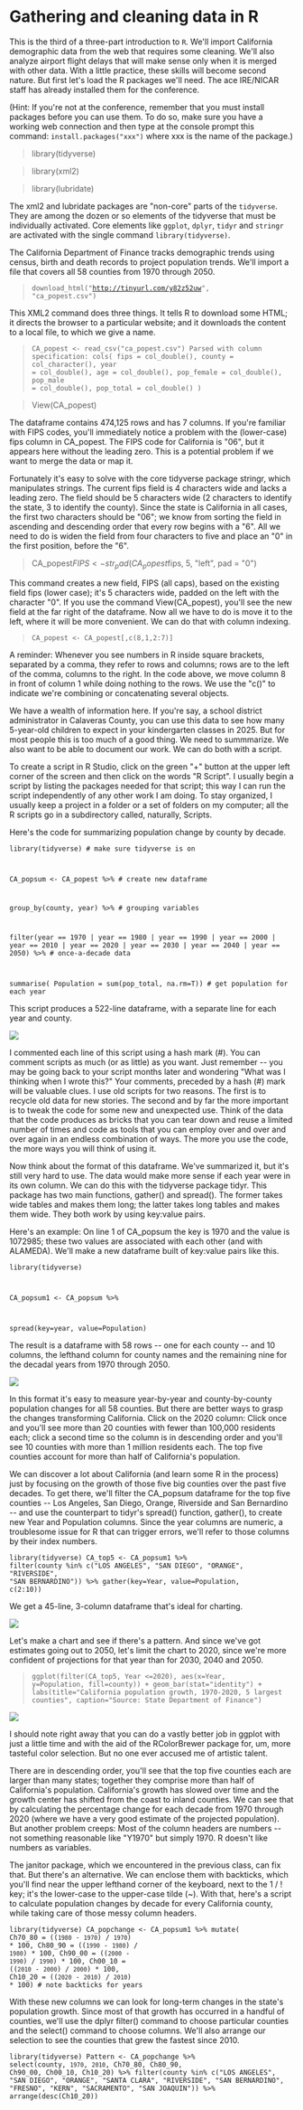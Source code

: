 # Gathering and cleaning data in R

This is the third of a three-part introduction to <code>R</code>. We'll import California demographic data from the web that requires some cleaning. We'll also analyze airport flight delays that will make sense only when it is merged with other data. With a little practice, these skills will become second nature. But first let's load the R packages we'll need. The ace IRE/NICAR staff has already installed them for the conference.

(Hint: If you're not at the conference, remember that you must install packages before you can use them. To do so, make sure you have a working web connection and then type at the console prompt this command: <code>install.packages("xxx")</code> where xxx is the name of the package.)

> library(tidyverse)

> library(xml2)

> library(lubridate)

The xml2 and lubridate packages are "non-core" parts of the <code>tidyverse</code>. They are among the dozen or so elements of the tidyverse that must be individually activated. Core elements like <code>ggplot</code>, <code>dplyr</code>, <code>tidyr</code> and <code>stringr</code> are activated with the single command <code>library(tidyverse)</code>.

The California Department of Finance tracks demographic trends using census, birth and death records to project population trends. We'll import a file that covers all 58 counties from 1970 through 2050.

> <code>download_html("http://tinyurl.com/y82z52uw", "ca_popest.csv")</code>

This XML2 command does three things. It tells R to download some HTML; it directs the browser to a particular website; and it downloads the content to a local file, to which we give a name. 

> <code>CA_popest <- read_csv("ca_popest.csv")
Parsed with column specification:
cols(
  fips = col_double(),
  county = col_character(),
  year = col_double(),
  age = col_double(),
  pop_female = col_double(),
  pop_male = col_double(),
  pop_total = col_double()
)</code>
  
> View(CA_popest) 

The dataframe contains 474,125 rows and has 7 columns. If you're familiar with FIPS codes, you'll immediately notice a problem with the (lower-case) fips column in CA_popest. The FIPS code for California is "06", but it appears here without the leading zero. This is a potential problem if we want to merge the data or map it. 

Fortunately it's easy to solve with the core tidyverse package stringr, which manipulates strings. The current fips field is 4 characters wide and lacks a leading zero. The field should be 5 characters wide (2 characters to identify the state, 3 to identify the county). Since the state is California in all cases, the first two characters should be "06"; we know from sorting the field in ascending and descending order that every row begins with a "6". All we need to do is widen the field from four characters to five and place an "0" in the first position, before the "6". 

> CA_popest$FIPS <- str_pad(CA_popest$fips, 5, "left", pad = "0")

This command creates a new field, FIPS (all caps), based on the existing field fips (lower case); it's 5 characters wide, padded on the left with the character "0". If you use the command View(CA_popest), you'll see the new field at the far right of the dataframe. Now all we have to do is move it to the left, where it will be more convenient. We can do that with column indexing.

> <code>CA_popest <- CA_popest[,c(8,1,2:7)]</code>

A reminder: Whenever you see numbers in R inside square brackets, separated by a comma, they refer to rows and columns; rows are to the left of the comma, columns to the right. In the code above, we move column 8 in front of column 1 while doing nothing to the rows. We use the "c()" to indicate we're combining or concatenating several objects.

We have a wealth of information here. If you're say, a school district administrator in Calaveras County, you can use this data to see how many 5-year-old children to expect in your kindergarten classes in 2025. But for most people this is too much of a good thing. We need to summmarize. We also want to be able to document our work. We can do both with a script.

To create a script in R Studio, click on the green "+" button at the upper left corner of the screen and then click on the words "R Script". I usually begin a script by listing the packages needed for that script; this way I can run the script independently of any other work I am doing. To stay organized, I usually keep a project in a folder or a set of folders on my computer; all the R scripts go in a subdirectory called, naturally, Scripts. 

Here's the code for summarizing population change by county by decade. 

<code>library(tidyverse)              # make sure tidyverse is on
  
CA_popsum <- CA_popest %>%      # create new dataframe

  group_by(county, year) %>%    # grouping variables
  
  filter(year == 1970 | year == 1980 | year == 1990 | year == 2000 | 
           year == 2010 | year == 2020 | year == 2030 | year == 2040 | 
           year == 2050) %>%    # once-a-decade data
           
  summarise(
  Population = sum(pop_total, na.rm=T)) # get population for each year</code>

This script produces a 522-line dataframe, with a separate line for each year and county.

![](https://github.com/roncampbell/NICAR2019/blob/images/Popest1.png?raw=true)

I commented each line of this script using a hash mark (#). You can comment scripts as much (or as little) as you want. Just remember -- you may be going back to your script months later and wondering "What was I thinking when I wrote this?" Your comments, preceded by a hash (#) mark will be valuable clues. I use old scripts for two reasons. The first is to recycle old data for new stories. The second and by far the more important is to tweak the code for some new and unexpected use. Think of the data that the code produces as bricks that you can tear down and reuse a limited number of times and code as tools that you can employ over and over and over again in an endless combination of ways. The more you use the code, the more ways you will think of using it.

Now think about the format of this dataframe. We've summarized it, but it's still very hard to use. The data would make more sense if each year were in its own column. We can do this with the tidyverse package tidyr. This package has two main functions, gather() and spread(). The former takes wide tables and makes them long; the latter takes long tables and makes them wide. They both work by using key:value pairs. 

Here's an example: On line 1 of CA_popsum the key is 1970 and the value is 1072985; these two values are associated with each other (and with ALAMEDA). We'll make a new dataframe built of key:value pairs like this.

<code>library(tidyverse)
  
CA_popsum1 <- CA_popsum %>% 

  spread(key=year, value=Population)</code>
  
The result is a dataframe with 58 rows -- one for each county -- and 10 columns, the lefthand column for county names and the remaining nine for the decadal years from 1970 through 2050. 
  
![](https://github.com/roncampbell/NICAR2019/blob/images/Popest2.png?raw=true)

In this format it's easy to measure year-by-year and county-by-county population changes for all 58 counties. But there are better ways to grasp the changes transforming California. Click on the 2020 column: Click once and you'll see more than 20 counties with fewer than 100,000 residents each; click a second time so the column is in descending order and you'll see 10 counties with more than 1 million residents each. The top five counties account for more than half of California's population.

We can discover a lot about California (and learn some R in the process) just by focusing on the growth of those five big counties over the past five decades. To get there, we'll filter the CA_popsum dataframe for the top five counties -- Los Angeles, San Diego, Orange, Riverside and San Bernardino -- and use the counterpart to tidyr's spread() function, gather(), to create new Year and Population columns. Since the year columns are numeric, a troublesome issue for R that can trigger errors, we'll refer to those columns by their index numbers.

<code>library(tidyverse)
CA_top5 <- CA_popsum1 %>% 
  filter(county %in% c("LOS ANGELES", "SAN DIEGO", "ORANGE", "RIVERSIDE", 
                       "SAN BERNARDINO")) %>% 
  gather(key=Year, value=Population, c(2:10))</code>

We get a 45-line, 3-column dataframe that's ideal for charting.

![](https://github.com/roncampbell/NICAR2019/blob/images/Poptest3.png?raw=true)

Let's make a chart and see if there's a pattern. And since we've got estimates going out to 2050, let's limit the chart to 2020, since we're more confident of projections for that year than for 2030, 2040 and 2050.

> <code>ggplot(filter(CA_top5, Year <=2020), aes(x=Year, y=Population, fill=county)) +
geom_bar(stat="identity") +
labs(title="California population growth, 1970-2020, 5 largest counties",
                                            caption="Source: State Department of Finance")</code>
  
![](https://github.com/roncampbell/NICAR2019/blob/images/Big5Counties.png?raw=true)

I should note right away that you can do a vastly better job in ggplot with just a little time and with the aid of the RColorBrewer package for, um, more tasteful color selection. But no one ever accused me of artistic talent. 

There are in descending order, you'll see that the top five counties each are larger than many states; together they comprise more than half of California's population. California's growth has slowed over time and the growth center has shifted from the coast to inland counties. We can see that by calculating the percentage change for each decade from 1970 through 2020 (where we have a very good estimate of the projected population). But another problem creeps: Most of the column headers are numbers -- not something reasonable like "Y1970" but simply 1970. R doesn't like numbers as variables.

The janitor package, which we encountered in the previous class, can fix that. But there's an alternative. We can enclose them with backticks, which you'll find near the upper lefthand corner of the keyboard, next to the 1 / ! key; it's the lower-case to the upper-case tilde (~). With that, here's a script to calculate population changes by decade for every California county, while taking care of those messy column headers.

<code>library(tidyverse)
CA_popchange <- CA_popsum1 %>% 
  mutate(
    Ch70_80 = ((`1980` - `1970`) / `1970`) * 100,
    Ch80_90 = ((`1990` - `1980`) / `1980`) * 100,
    Ch90_00 = ((`2000` - `1990`) / `1990`) * 100,
    Ch00_10 = ((`2010` - `2000`) / `2000`) * 100,
  Ch10_20 = ((`2020` - `2010`) / `2010`) * 100)  # note backticks for years</code>
  
With these new columns we can look for long-term changes in the state's population growth. Since most of that growth has occurred in a handful of counties, we'll use the dplyr filter() command to choose particular counties and the select() command to choose columns. We'll also arrange our selection to see the counties that grew the fastest since 2010.

<code>library(tidyverse)
Pattern <- CA_popchange %>% 
  select(county, `1970`, `2010`, Ch70_80, Ch80_90, Ch90_00, Ch00_10, Ch10_20) %>% 
  filter(county %in% c("LOS ANGELES", "SAN DIEGO", "ORANGE", "SANTA CLARA",
                       "RIVERSIDE", "SAN BERNARDINO", "FRESNO", "KERN", 
                       "SACRAMENTO", "SAN JOAQUIN")) %>% 
  arrange(desc(Ch10_20))</code>
  
  


